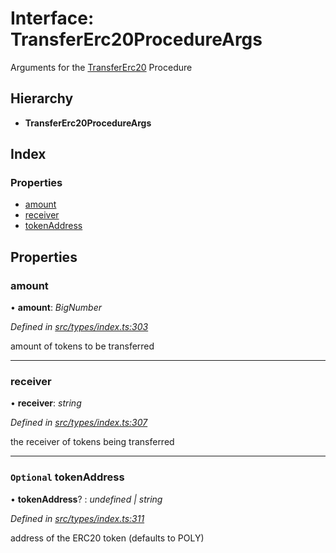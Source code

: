 # Interface: TransferErc20ProcedureArgs

Arguments for the [TransferErc20](../enums/_types_index_.proceduretype.md#transfererc20) Procedure

## Hierarchy

* **TransferErc20ProcedureArgs**

## Index

### Properties

* [amount](_types_index_.transfererc20procedureargs.md#amount)
* [receiver](_types_index_.transfererc20procedureargs.md#receiver)
* [tokenAddress](_types_index_.transfererc20procedureargs.md#optional-tokenaddress)

## Properties

###  amount

• **amount**: *BigNumber*

*Defined in [src/types/index.ts:303](https://github.com/PolymathNetwork/polymath-sdk/blob/45453ad/src/types/index.ts#L303)*

amount of tokens to be transferred

___

###  receiver

• **receiver**: *string*

*Defined in [src/types/index.ts:307](https://github.com/PolymathNetwork/polymath-sdk/blob/45453ad/src/types/index.ts#L307)*

the receiver of tokens being transferred

___

### `Optional` tokenAddress

• **tokenAddress**? : *undefined | string*

*Defined in [src/types/index.ts:311](https://github.com/PolymathNetwork/polymath-sdk/blob/45453ad/src/types/index.ts#L311)*

address of the ERC20 token (defaults to POLY)
